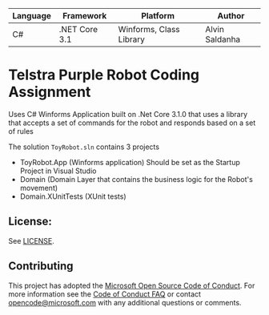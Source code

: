 | Language | Framework | Platform | Author |
| -------- | -------- |--------|--------|
| C# | .NET Core 3.1 | Winforms, Class Library | Alvin Saldanha


# Telstra Purple Robot Coding Assignment

Uses C# Winforms Application built on .Net Core 3.1.0 that uses a library that accepts a set of commands for the robot and responds based on a set of rules

The solution `ToyRobot.sln` contains 3 projects
  * ToyRobot.App (Winforms application) Should be set as the Startup Project in Visual Studio
  * Domain (Domain Layer that contains the business logic for the Robot's movement)
  * Domain.XUnitTests (XUnit tests)




## License:
See [LICENSE](LICENSE).


## Contributing
This project has adopted the [Microsoft Open Source Code of Conduct](https://opensource.microsoft.com/codeofconduct/).
For more information see the [Code of Conduct FAQ](https://opensource.microsoft.com/codeofconduct/faq/) or
contact [opencode@microsoft.com](mailto:opencode@microsoft.com) with any additional questions or comments.

